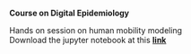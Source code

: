 

**Course on Digital Epidemiology**   

Hands on session on human mobility modeling   
Download the jupyter notebook at this [**link**](https://github.com/mattiamazzoli/Teaching/tree/main)

